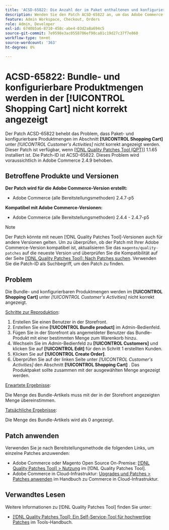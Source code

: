 ```yaml
---
title: 'ACSD-65822: Die Anzahl der im Paket enthaltenen und konfigurierbaren Produkte wird nicht korrekt im Warenkorb angezeigt.'
description: Wenden Sie den Patch ACSD-65822 an, um das Adobe Commerce-Problem zu beheben, bei dem die Menge beim Hinzufügen von Bundle-Produkten im Abschnitt Warenkorb des Kunden im Admin-Bedienfeld als 0 angezeigt wurde.
feature: Admin Workspace, Checkout, Orders
role: Admin, Developer
exl-id: 6740b5a6-8710-458c-abe4-03d2a8a694c5
source-git-commit: 7e9598e3ac0558706ef98ca81c19d27c37f7e860
workflow-type: tm+mt
source-wordcount: '363'
ht-degree: 0%

---
```


# ACSD-65822: Bundle- und konfigurierbare Produktmengen werden in der [!UICONTROL Shopping Cart] nicht korrekt angezeigt

Der Patch ACSD-65822 behebt das Problem, dass Paket- und konfigurierbare Produktmengen im Abschnitt **[!UICONTROL Shopping Cart]** unter *[!UICONTROL Customer's Activities]* nicht korrekt angezeigt werden. Dieser Patch ist verfügbar, wenn [[!DNL Quality Patches Tool (QPT)]](/help/tools/quality-patches-tool/quality-patches-tool-to-self-serve-quality-patches.md) 1.1.65 installiert ist. Die Patch-ID ist ACSD-65822. Dieses Problem wird voraussichtlich in Adobe Commerce 2.4.9 behoben.

## Betroffene Produkte und Versionen

**Der Patch wird für die Adobe Commerce-Version erstellt:**

* Adobe Commerce (alle Bereitstellungsmethoden) 2.4.7-p5

**Kompatibel mit Adobe Commerce-Versionen:**

* Adobe Commerce (alle Bereitstellungsmethoden) 2.4.4 - 2.4.7-p5

>[!NOTE]
>
>Der Patch könnte mit neuen [!DNL Quality Patches Tool]-Versionen auch für andere Versionen gelten. Um zu überprüfen, ob der Patch mit Ihrer Adobe Commerce-Version kompatibel ist, aktualisieren Sie das `magento/quality-patches` auf die neueste Version und überprüfen Sie die Kompatibilität auf der Seite [[!DNL Quality Patches Tool]: Nach Patches suchen](https://experienceleague.adobe.com/tools/commerce-quality-patches/index.html). Verwenden Sie die Patch-ID als Suchbegriff, um den Patch zu finden.

## Problem

Die Bundle- und konfigurierbaren Produktmengen werden im **[!UICONTROL Shopping Cart]** unter *[!UICONTROL Customer's Activities]* nicht korrekt angezeigt.

<u>Schritte zur Reproduktion</u>:

1. Erstellen Sie einen Benutzer in der Storefront.
2. Erstellen Sie eine **[!UICONTROL Bundle product]** im Admin-Bedienfeld.
3. Fügen Sie in der Storefront als angemeldeter Benutzer das Bundle-Produkt mit einer bestimmten Menge zum Warenkorb hinzu.
4. Wechseln Sie im *Admin*-Bedienfeld zu **[!UICONTROL Customers]** und klicken Sie auf **[!UICONTROL Edit]** für den in Schritt 1 erstellten Kunden.
5. Klicken Sie auf **[!UICONTROL Create Order]**.
6. Überprüfen Sie auf der linken Seite unter *[!UICONTROL Customer's Activities]* den Abschnitt **[!UICONTROL Shopping Cart]** . Das Produktpaket sollte zusammen mit der ausgewählten Menge angezeigt werden.

<u>Erwartete Ergebnisse</u>:

Die Menge des Bundle-Artikels muss mit der in der Storefront angezeigten Menge übereinstimmen.

<u>Tatsächliche Ergebnisse</u>:

Die Menge des Bundle-Artikels wird als 0 angezeigt.

## Patch anwenden

Verwenden Sie je nach Bereitstellungsmethode die folgenden Links, um einzelne Patches anzuwenden:

* Adobe Commerce oder Magento Open Source On-Premise: [[!DNL Quality Patches Tool] > Nutzung](/help/tools/quality-patches-tool/usage.md) im [!DNL Quality Patches Tool].
* Adobe Commerce in Cloud-Infrastruktur: [Upgrades und Patches > Patches anwenden](https://experienceleague.adobe.com/docs/commerce-cloud-service/user-guide/develop/upgrade/apply-patches.html) im Handbuch zu Commerce in Cloud-Infrastruktur.

## Verwandtes Lesen

Weitere Informationen zu [!DNL Quality Patches Tool] finden Sie unter:

* [[!DNL Quality Patches Tool]: Ein Self-Service-Tool für hochwertige Patches](/help/tools/quality-patches-tool/quality-patches-tool-to-self-serve-quality-patches.md) im Tools-Handbuch.
